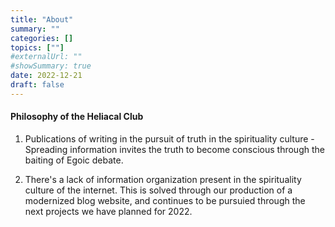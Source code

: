 ```yaml
---
title: "About"
summary: ""
categories: []
topics: [""]
#externalUrl: ""
#showSummary: true
date: 2022-12-21
draft: false
---
```

#### Philosophy of the Heliacal Club

1. Publications of writing in the pursuit of truth in the spirituality culture - Spreading information invites the truth to become conscious through the baiting of Egoic debate. 

2. There's a lack of information organization present in the spirituality culture of the internet. This is solved through our production of a modernized blog website, and continues to be pursuied through the next projects we have planned for 2022. 
